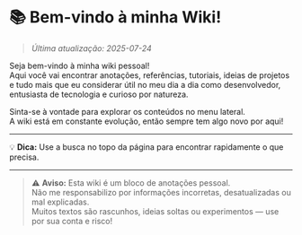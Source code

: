 # 📚 Bem-vindo à minha Wiki!

> *Última atualização: 2025-07-24*

Seja bem-vindo à minha wiki pessoal!  
Aqui você vai encontrar anotações, referências, tutoriais, ideias de projetos e tudo mais que eu considerar útil no meu dia a dia como desenvolvedor, entusiasta de tecnologia e curioso por natureza.

Sinta-se à vontade para explorar os conteúdos no menu lateral.  
A wiki está em constante evolução, então sempre tem algo novo por aqui!

---

💡 **Dica:** Use a busca no topo da página para encontrar rapidamente o que precisa.

---

> ⚠️ **Aviso:** Esta wiki é um bloco de anotações pessoal.  
> Não me responsabilizo por informações incorretas, desatualizadas ou mal explicadas.  
> Muitos textos são rascunhos, ideias soltas ou experimentos — use por sua conta e risco!
